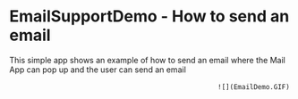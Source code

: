 # EmailSupportDemo - How to send an email

This simple app shows an example of how to send an email where the Mail App can pop up and the user can send an email

                                                        ![](EmailDemo.GIF)
